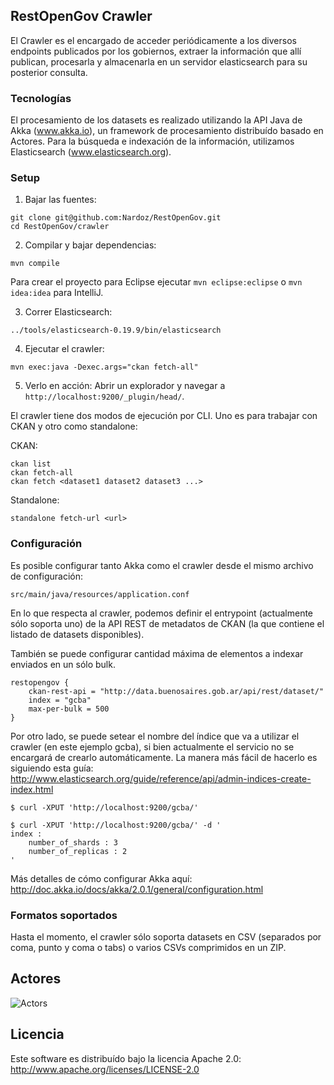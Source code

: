 ## RestOpenGov Crawler

El Crawler es el encargado de acceder periódicamente a los diversos endpoints publicados por los gobiernos, extraer la información que allí publican, procesarla y almacenarla en un servidor elasticsearch para su posterior consulta.

### Tecnologías
El procesamiento de los datasets es realizado utilizando la API Java de Akka (www.akka.io), un framework de procesamiento distribuído basado en Actores.
Para la búsqueda e indexación de la información, utilizamos Elasticsearch (www.elasticsearch.org). 

### Setup

1. Bajar las fuentes:
```
git clone git@github.com:Nardoz/RestOpenGov.git 
cd RestOpenGov/crawler
```

2. Compilar y bajar dependencias:
```
mvn compile
```
Para crear el proyecto para Eclipse ejecutar ```mvn eclipse:eclipse``` o ```mvn idea:idea``` para IntelliJ. 

3. Correr Elasticsearch:
```
../tools/elasticsearch-0.19.9/bin/elasticsearch
```

4. Ejecutar el crawler:
```
mvn exec:java -Dexec.args="ckan fetch-all"
```

5. Verlo en acción:
Abrir un explorador y navegar a ```http://localhost:9200/_plugin/head/```.


El crawler tiene dos modos de ejecución por CLI. Uno es para trabajar con CKAN y otro como standalone:

CKAN:
```
ckan list
ckan fetch-all
ckan fetch <dataset1 dataset2 dataset3 ...>
```

Standalone:
```
standalone fetch-url <url>
```

### Configuración
Es posible configurar tanto Akka como el crawler desde el mismo archivo de configuración:
```
src/main/java/resources/application.conf
```

En lo que respecta al crawler, podemos definir el entrypoint (actualmente sólo soporta uno) de la API REST de metadatos de CKAN (la que contiene el listado de datasets disponibles).

También se puede configurar cantidad máxima de elementos a indexar enviados en un sólo bulk.

```
restopengov {
    ckan-rest-api = "http://data.buenosaires.gob.ar/api/rest/dataset/"
    index = "gcba"
    max-per-bulk = 500
}
```

Por otro lado, se puede setear el nombre del índice que va a utilizar el crawler (en este ejemplo gcba), si bien actualmente el servicio no se encargará de crearlo automáticamente. La manera más fácil de hacerlo es siguiendo esta guía: http://www.elasticsearch.org/guide/reference/api/admin-indices-create-index.html

```
$ curl -XPUT 'http://localhost:9200/gcba/'

$ curl -XPUT 'http://localhost:9200/gcba/' -d '
index :
    number_of_shards : 3
    number_of_replicas : 2
'
```

Más detalles de cómo configurar Akka aquí:
http://doc.akka.io/docs/akka/2.0.1/general/configuration.html

### Formatos soportados
Hasta el momento, el crawler sólo soporta datasets en CSV (separados por coma, punto y coma o tabs) o varios CSVs comprimidos en un ZIP.

## Actores
![Actors](http://f.cl.ly/items/042M1m1b320I1f2f0S3v/Image%202012.04.22%2011:10:38%20PM.png)

## Licencia
Este software es distribuído bajo la licencia Apache 2.0: http://www.apache.org/licenses/LICENSE-2.0